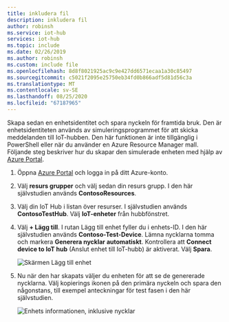 ```yaml
---
title: inkludera fil
description: inkludera fil
author: robinsh
ms.service: iot-hub
services: iot-hub
ms.topic: include
ms.date: 02/26/2019
ms.author: robinsh
ms.custom: include file
ms.openlocfilehash: 8d8f8021925ac9c9e427dd6571ecaa1a30c85497
ms.sourcegitcommit: c5021f2095e25750eb34fd0b866adf5d81d56c3a
ms.translationtype: MT
ms.contentlocale: sv-SE
ms.lasthandoff: 08/25/2020
ms.locfileid: "67187965"
---
```

<!-- This is the instructions for creating a simulated device you can use for testing routing.-->

Skapa sedan en enhetsidentitet och spara nyckeln för framtida bruk. Den är enhetsidentiteten används av simuleringsprogrammet för att skicka meddelanden till IoT-hubben. Den här funktionen är inte tillgänglig i PowerShell eller när du använder en Azure Resource Manager mall. Följande steg beskriver hur du skapar den simulerade enheten med hjälp av [Azure Portal](https://portal.azure.com).

1. Öppna [Azure Portal](https://portal.azure.com) och logga in på ditt Azure-konto.

2. Välj **resurs grupper** och välj sedan din resurs grupp. I den här självstudien används **ContosoResources**.

3. Välj din IoT Hub i listan över resurser. I självstudien används **ContosoTestHub**. Välj **IoT-enheter** från hubbfönstret.

4. Välj **+ Lägg till**. I rutan Lägg till enhet fyller du i enhets-ID. I den här självstudien används **Contoso-Test-Device**. Lämna nycklarna tomma och markera **Generera nycklar automatiskt**. Kontrollera att **Connect device to IoT hub** (Anslut enhet till IoT-hubb) är aktiverat. Välj **Spara**.

   ![Skärmen Lägg till enhet](./media/iot-hub-include-create-simulated-device-portal/add-device.png)

5. Nu när den har skapats väljer du enheten för att se de genererade nycklarna. Välj kopierings ikonen på den primära nyckeln och spara den någonstans, till exempel anteckningar för test fasen i den här självstudien.

   ![Enhets informationen, inklusive nycklar](./media/iot-hub-include-create-simulated-device-portal/device-details.png)